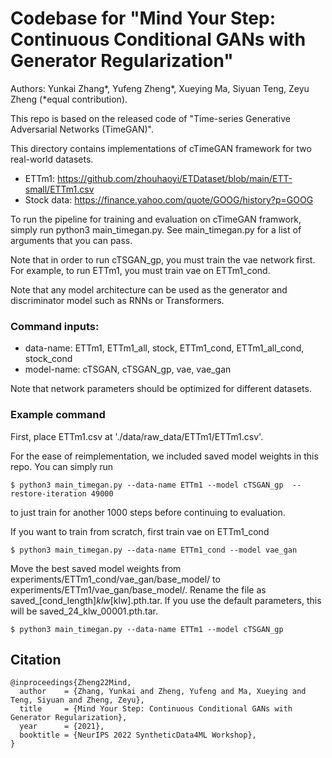 # Codebase for "Mind Your Step: Continuous Conditional GANs with Generator Regularization"

Authors: Yunkai Zhang*, Yufeng Zheng*, Xueying Ma, Siyuan Teng, Zeyu Zheng (*equal contribution).

This repo is based on the released code of "Time-series Generative Adversarial Networks (TimeGAN)".


This directory contains implementations of cTimeGAN framework for two real-world datasets.

-   ETTm1: https://github.com/zhouhaoyi/ETDataset/blob/main/ETT-small/ETTm1.csv
-   Stock data: https://finance.yahoo.com/quote/GOOG/history?p=GOOG

To run the pipeline for training and evaluation on cTimeGAN framwork, simply run 
python3 main_timegan.py. See main_timegan.py for a list of arguments that you can pass.

Note that in order to run cTSGAN_gp, you must train the vae network first. For example, to run
ETTm1, you must train vae on ETTm1_cond.

Note that any model architecture can be used as the generator and 
discriminator model such as RNNs or Transformers. 

### Command inputs:

-   data-name: ETTm1, ETTm1_all, stock, ETTm1_cond, ETTm1_all_cond, stock_cond
-   model-name: cTSGAN, cTSGAN_gp, vae, vae_gan

Note that network parameters should be optimized for different datasets.

### Example command
First, place ETTm1.csv at './data/raw_data/ETTm1/ETTm1.csv'.

For the ease of reimplementation, we included saved model weights in this repo. You can 
simply run
```shell
$ python3 main_timegan.py --data-name ETTm1 --model cTSGAN_gp  --restore-iteration 49000
```
to just train for another 1000 steps before continuing to evaluation.

If you want to train from scratch, first train vae on ETTm1_cond
```shell
$ python3 main_timegan.py --data-name ETTm1_cond --model vae_gan
```
Move the best saved model weights from experiments/ETTm1_cond/vae_gan/base_model/ to 
experiments/ETTm1/vae_gan/base_model/. Rename the file as 
saved_[cond_length]_klw_[klw].pth.tar. If you use the default parameters, this will be
saved_24_klw_00001.pth.tar.
```shell
$ python3 main_timegan.py --data-name ETTm1 --model cTSGAN_gp
```

## Citation
```
@inproceedings{Zheng22Mind,
  author    = {Zhang, Yunkai and Zheng, Yufeng and Ma, Xueying and Teng, Siyuan and Zheng, Zeyu},
  title     = {Mind Your Step: Continuous Conditional GANs with Generator Regularization},
  year      = {2021},
  booktitle = {NeurIPS 2022 SyntheticData4ML Workshop},
}
```
